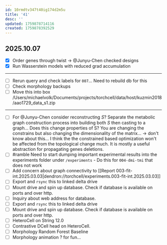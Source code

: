 ```yaml
---
id: 10rmdtv347t40ig174d2m5u
title: '41'
desc: ''
updated: 1759878714116
created: 1759878392529
---
```


## 2025.10.07

- [x] Order genes through twist → @Junyu-Chen checked designs
- [x] Run Wasserstein models with reduced grad accumulation

***

- [ ] Rerun query and check labels for `007`... Need to rebuild db for this
- [ ] Check morphology backups
- [ ] Move this into box /Users/michaelvolk/Documents/projects/torchcell/data/host/kuzmin2018/aao1729_data_s1.zip

***

- [ ] For @Junyu-Chen consider reconstructing $S$? Separate the metabolic graph construction process into building both $S$ then casting to a graph... Does this change properties of S? You are changing the constrains but also changing the dimensionality of the matrix... → don't know about this... I think the the constrained based optimization won't be affected from the topological change much. It is mostly a useful abstraction for propagating genes deletions.
- [ ] #ramble Need to start dumping important experimental results into the experiments folder under `/experiments` - Do this for `004-dmi-tmi` that does not work
- [ ] Add concern about graph connectivity to [[Report 003-fit-int.2025.03.03|dendron://torchcell/experiments.003-fit-int.2025.03.03]]
- [ ] Export and `rsync` this to linked delta drive
- [ ] Mount drive and spin up database. Check if database is available on ports and over http.
- [ ] Inquiry about web address for database.
- [ ] Export and `rsync` this to linked delta drive
- [ ] Mount drive and spin up database. Check if database is available on ports and over http.
- [ ] HeteroCell on String 12.0
- [ ] Contrastive DCell head on HeteroCell.
- [ ] Morphology Random Forest Baseline
- [ ] Morphology animation ? for fun...
